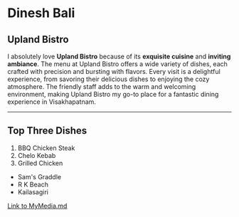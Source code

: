 # Dinesh Bali
## Upland Bistro
I absolutely love **Upland Bistro** because of its **exquisite cuisine** and **inviting ambiance**. The menu at Upland Bistro offers a wide variety of dishes, each crafted with precision and bursting with flavors. Every visit is a delightful experience, from savoring their delicious dishes to enjoying the cozy atmosphere. The friendly staff adds to the warm and welcoming environment, making Upland Bistro my go-to place for a fantastic dining experience in Visakhapatnam.

---
## Top Three Dishes
1. BBQ Chicken Steak
2. Chelo Kebab
3. Grilled Chicken

* Sam's Graddle
* R K Beach
* Kailasagiri

[Link to MyMedia.md](/from-bali/MyMedia.md)